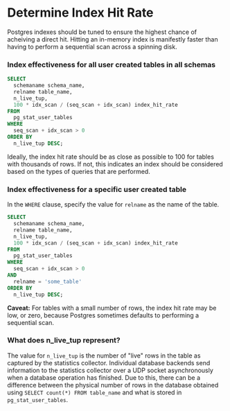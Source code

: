 # Determine Index Hit Rate

Postgres indexes should be tuned to ensure the highest chance of acheiving a direct hit. Hitting an in-memory index is manifestly faster than having to perform a sequential scan across a spinning disk.

### Index effectiveness for all user created tables in all schemas

```sql
SELECT 
  schemaname schema_name,
  relname table_name, 
  n_live_tup,
  100 * idx_scan / (seq_scan + idx_scan) index_hit_rate
FROM 
  pg_stat_user_tables
WHERE 
  seq_scan + idx_scan > 0 
ORDER BY 
  n_live_tup DESC;
```

Ideally, the index hit rate should be as close as possible to 100 for tables with thousands of rows. If not, this indicates an index should be considered based on the types of queries that are performed.

### Index effectiveness for a specific user created table

In the `WHERE` clause, specify the value for `relname` as the name of the table.

```sql
SELECT 
  schemaname schema_name,
  relname table_name, 
  n_live_tup,
  100 * idx_scan / (seq_scan + idx_scan) index_hit_rate
FROM 
  pg_stat_user_tables
WHERE 
  seq_scan + idx_scan > 0 
AND
  relname = 'some_table'
ORDER BY 
  n_live_tup DESC;
```

__Caveat:__ For tables with a small number of rows, the index hit rate may be low, or zero, because Postgres sometimes defaults to performing a sequential scan.

### What does n_live_tup represent? 

The value for `n_live_tup` is the number of "live" rows in the table as captured by the statistics collector. Individual database backends send information to the statistics collector over a UDP socket asynchronously when a database operation has finished. Due to this, there can be a difference between the physical number of rows in the database obtained using `SELECT count(*) FROM table_name` and what is stored in `pg_stat_user_tables`.



